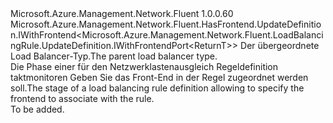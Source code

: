 <Type Name="IWithFrontend&lt;ReturnT&gt;" FullName="Microsoft.Azure.Management.Network.Fluent.LoadBalancingRule.UpdateDefinition.IWithFrontend&lt;ReturnT&gt;">
  <TypeSignature Language="C#" Value="public interface IWithFrontend&lt;ReturnT&gt; : Microsoft.Azure.Management.Network.Fluent.HasFrontend.UpdateDefinition.IWithFrontend&lt;Microsoft.Azure.Management.Network.Fluent.LoadBalancingRule.UpdateDefinition.IWithFrontendPort&lt;ReturnT&gt;&gt;" />
  <TypeSignature Language="ILAsm" Value=".class public interface auto ansi abstract IWithFrontend`1&lt;ReturnT&gt; implements class Microsoft.Azure.Management.Network.Fluent.HasFrontend.UpdateDefinition.IWithFrontend`1&lt;class Microsoft.Azure.Management.Network.Fluent.LoadBalancingRule.UpdateDefinition.IWithFrontendPort`1&lt;!ReturnT&gt;&gt;" />
  <TypeSignature Language="DocId" Value="T:Microsoft.Azure.Management.Network.Fluent.LoadBalancingRule.UpdateDefinition.IWithFrontend`1" />
  <TypeSignature Language="VB.NET" Value="Public Interface IWithFrontend(Of ReturnT)&#xA;Implements IWithFrontend(Of IWithFrontendPort(Of ReturnT))" />
  <TypeSignature Language="F#" Value="type IWithFrontend&lt;'ReturnT&gt; = interface&#xA;    interface IWithFrontend&lt;IWithFrontendPort&lt;'ReturnT&gt;&gt;" />
  <AssemblyInfo>
    <AssemblyName>Microsoft.Azure.Management.Network.Fluent</AssemblyName>
    <AssemblyVersion>1.0.0.60</AssemblyVersion>
  </AssemblyInfo>
  <TypeParameters>
    <TypeParameter Name="ParentT" />
  </TypeParameters>
  <Interfaces>
    <Interface>
      <InterfaceName>Microsoft.Azure.Management.Network.Fluent.HasFrontend.UpdateDefinition.IWithFrontend&lt;Microsoft.Azure.Management.Network.Fluent.LoadBalancingRule.UpdateDefinition.IWithFrontendPort&lt;ReturnT&gt;&gt;</InterfaceName>
    </Interface>
  </Interfaces>
  <Docs>
    <typeparam name="ReturnT"><span data-ttu-id="d8132-101">Der übergeordnete Load Balancer-Typ.</span><span class="sxs-lookup"><span data-stu-id="d8132-101">The parent load balancer type.</span></span></typeparam>
    <summary>
            <span data-ttu-id="d8132-102">Die Phase einer für den Netzwerklastenausgleich Regeldefinition taktmonitoren Geben Sie das Front-End in der Regel zugeordnet werden soll.</span><span class="sxs-lookup"><span data-stu-id="d8132-102">The stage of a load balancing rule definition allowing to specify the frontend to associate with the rule.</span></span>
            </summary>
    <remarks>To be added.</remarks>
  </Docs>
  <Members />
</Type>